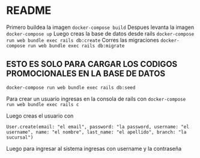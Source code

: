 # README

Primero buildea la imagen
`docker-compose build`
Despues levanta la imagen
`docker-compose up`
Luego creas la base de datos desde rails
`docker-compose run web bundle exec rails db:create`
Corres las migraciones
`docker-compose run web bundle exec rails db:migrate`

## ESTO ES SOLO PARA CARGAR LOS CODIGOS PROMOCIONALES EN LA BASE DE DATOS
`docker-compose run web bundle exec rails db:seed`

Para crear un usuario ingresas en la consola de rails con 
`docker-compose run web bundle exec rails c`

Luego creas el usuario con

`User.create(email: "el email", password: "la password, username: "el username", name: "el nombre", last_name: "el apellido", branch: "la sucursal")`

Luego para ingresar al sistema ingresas con username y la contraseña